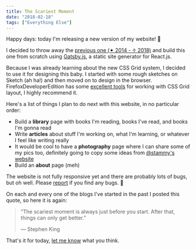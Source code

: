 ```yaml
---
title: The Scariest Moment
date: "2018-02-18"
tags: ["Everything Else"]
---
```


Happy days: today I'm releasing a new version of my website! 🎉

I decided to throw away the [previous one (✦ 2014 - ♱ 2018)](https://github.com/edmundojr/edmundojr-2014) and build this one from scratch using [Gatsby.js](https://www.gatsbyjs.org/), a static site generator for React.js.

Because I was already learning about the new CSS Grid system, I decided to use it for designing this baby. I started with some rough sketches on Sketch (ah ha!) and then moved on to design in the browser. FirefoxDeveloperEdition has some [excellent tools](https://mozilladevelopers.github.io/playground/css-grid) for working with CSS Grid layout, I highly recommend it.

Here's a list of things I plan to do next with this website, in no particular order:

- Build a **library** page with books I'm reading, books I've read, and books I'm gonna read
- Write **articles** about stuff I'm working on, what I'm learning, or whatever I feel like writing really
- It would be cool to have a **photography** page where I can share some of my pics too, definitely going to copy some ideas from [@stammy's website](https://paulstamatiou.com/photos/)
- Build an **about** page (meh)

The website is not fully responsive yet and there are probably lots of bugs, but oh well. Please [report](https://github.com/edmundojr/edmundojr.github.io/issues/new) if you find any bugs. 🐛

On each and every one of the blogs I've started in the past I posted this quote, so here it is again:

> “The scariest moment is always just before you start. After that, things can only get better.”
> <footer>— Stephen King</footer>

That's it for today, [let me know](https://twitter.com/edmundojr_) what you think.